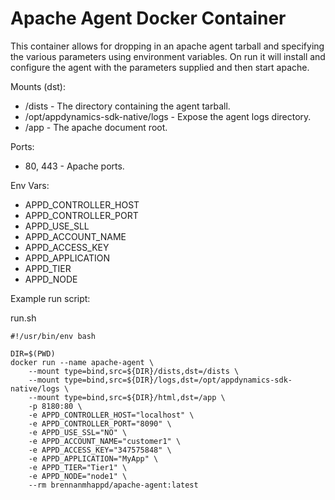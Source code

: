 # Apache Agent Docker Container

This container allows for dropping in an apache agent tarball and specifying the various parameters using environment variables. On run it will install and configure the agent with the parameters supplied and then start apache.

Mounts (dst):

* /dists - The directory containing the agent tarball.
* /opt/appdynamics-sdk-native/logs - Expose the agent logs directory.
* /app - The apache document root.

Ports:

* 80, 443 - Apache ports.

Env Vars:

* APPD_CONTROLLER_HOST
* APPD_CONTROLLER_PORT
* APPD_USE_SLL
* APPD_ACCOUNT_NAME
* APPD_ACCESS_KEY
* APPD_APPLICATION
* APPD_TIER
* APPD_NODE

Example run script:

run.sh

```
#!/usr/bin/env bash

DIR=$(PWD)
docker run --name apache-agent \
    --mount type=bind,src=${DIR}/dists,dst=/dists \
    --mount type=bind,src=${DIR}/logs,dst=/opt/appdynamics-sdk-native/logs \
    --mount type=bind,src=${DIR}/html,dst=/app \
    -p 8180:80 \
    -e APPD_CONTROLLER_HOST="localhost" \
    -e APPD_CONTROLLER_PORT="8090" \
    -e APPD_USE_SSL="NO" \
    -e APPD_ACCOUNT_NAME="customer1" \
    -e APPD_ACCESS_KEY="347575848" \
    -e APPD_APPLICATION="MyApp" \
    -e APPD_TIER="Tier1" \
    -e APPD_NODE="node1" \
    --rm brennanmhappd/apache-agent:latest
```
    
    

